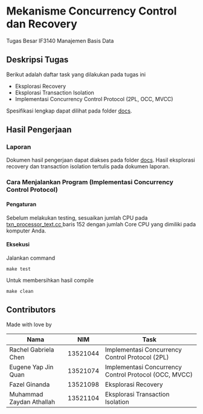 # Mekanisme Concurrency Control dan Recovery

Tugas Besar IF3140 Manajemen Basis Data

## Deskripsi Tugas

Berikut adalah daftar task yang dilakukan pada tugas ini

- Eksplorasi Recovery
- Eksplorasi Transaction Isolation
- Implementasi Concurrency Control Protocol (2PL, OCC, MVCC)

Spesifikasi lengkap dapat dilihat pada folder [docs](docs/Spesifikasi%20Tugas%20Besar%20IF3140.pdf).

## Hasil Pengerjaan

### Laporan

Dokumen hasil pengerjaan dapat diakses pada folder [docs](docs/IF3140_K02_G10.pdf). Hasil eksplorasi recovery dan transaction isolation tertulis pada dokumen laporan.

### Cara Menjalankan Program (Implementasi Concurrency Control Protocol)

#### Pengaturan

Sebelum melakukan testing, sesuaikan jumlah CPU pada [txn_processor_text.cc ](txn/txn_processor_test.cc) baris 152 dengan jumlah Core CPU yang dimiliki pada komputer Anda.

#### Eksekusi

Jalankan command

```
make test
```

Untuk membersihkan hasil compile

```
make clean
```

## Contributors

Made with love by

| Nama                     | NIM      | Task                                                  |
| ------------------------ | -------- | ----------------------------------------------------- |
| Rachel Gabriela Chen     | 13521044 | Implementasi Concurrency Control Protocol (2PL)       |
| Eugene Yap Jin Quan      | 13521074 | Implementasi Concurrency Control Protocol (OCC, MVCC) |
| Fazel Ginanda            | 13521098 | Eksplorasi Recovery                                   |
| Muhammad Zaydan Athallah | 13521104 | Eksplorasi Transaction Isolation                      |
